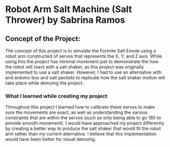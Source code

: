 # Robot Arm Salt Machine (Salt Thrower) by Sabrina Ramos

## Concept of the Project:
The concept of this project is to simulate the Fortnite Salt Emote using a robot arm constructed of servos that represents
the X, Y, and Z axis. While using this the project has minimal movement just to demonstrate the how the robot will react
with a salt shaker, as this project was originally implemented to use a salt shaker. However, I had to use an alternative with
and arduino box and salt packets to replicate how the salt shaker motion will take place while demoing the project.


### What I learned while creating my project
Throughout this project I learned how to calibrate these servos to make sure the movements are exact, as well as understanding
the various constraints that are within the servos (such as only being able to go 180 to provide smooth movement). I would have
approached my project differently by creating a better way to produce the salt shaker that would fit the robot arm rather than
my current alternative. I believe that this implementation would have been better for visual demoing.
